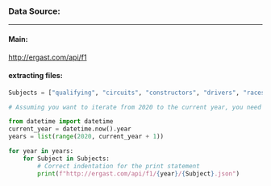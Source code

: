 ### Data Source:
---
#### Main:
http://ergast.com/api/f1

#### extracting files:
````python
Subjects = ["qualifying", "circuits", "constructors", "drivers", "races", "results"]

# Assuming you want to iterate from 2020 to the current year, you need to use the correct range

from datetime import datetime
current_year = datetime.now().year
years = list(range(2020, current_year + 1))

for year in years:
    for Subject in Subjects:
        # Correct indentation for the print statement
        print(f"http://ergast.com/api/f1/{year}/{Subject}.json")
